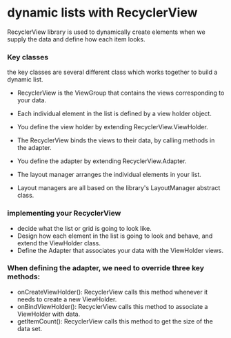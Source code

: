 # dynamic lists with RecyclerView

RecyclerView library is used to dynamically create elements when we supply the data and define how each item looks.

### Key classes
the key classes are several different class which works together to build a dynamic list.

* RecyclerView is the ViewGroup that contains the views corresponding to your data.
* Each individual element in the list is defined by a view holder object.

* You define the view holder by extending RecyclerView.ViewHolder.
* The RecyclerView binds the views to their data, by calling methods in the adapter.
* You define the adapter by extending RecyclerView.Adapter.

* The layout manager arranges the individual elements in your list.
* Layout managers are all based on the library's LayoutManager abstract class.

### implementing your RecyclerView

* decide what the list or grid is going to look like.
* Design how each element in the list is going to look and behave, and extend the ViewHolder class.
* Define the Adapter that associates your data with the ViewHolder views.



### When defining the adapter, we need to override three key methods:

* onCreateViewHolder(): RecyclerView calls this method whenever it needs to create a new ViewHolder.
* onBindViewHolder(): RecyclerView calls this method to associate a ViewHolder with data.
* getItemCount(): RecyclerView calls this method to get the size of the data set.

